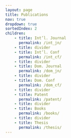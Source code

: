```yaml
---
layout: page
title: Publications
nav: true
dropdown: true
sortedIndex: 2
children: 
    - title: Int’l. Journal
      permalink: /int_jn/
    - title: divider
    - title: Int’l. Conf
      permalink: /int_cf/
    - title: divider
    - title: Dom. Journal
      permalink: /dom_jn/
    - title: divider
    - title: Dom. Conf
      permalink: /dom_cf/
    - title: divider
    - title: Patent
      permalink: /patent/
    - title: divider
    - title: Books
      permalink: /books/
    - title: divider
    - title: Thesis
      permalink: /thesis/
---
```

